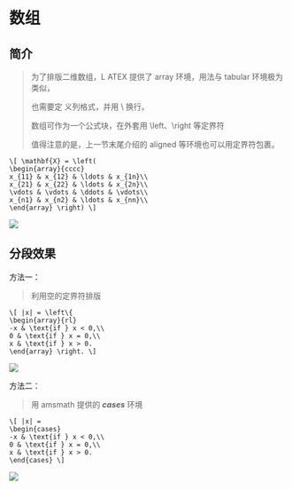 # 数组

## 简介

> 为了排版二维数组，L ATEX 提供了 array 环境，用法与 tabular 环境极为类似，
>
> 也需要定 义列格式，并用 \\ 换行。
>
> 数组可作为一个公式块，在外套用 \left、\right 等定界符
>
> 值得注意的是，上一节末尾介绍的 aligned 等环境也可以用定界符包裹。 

```
\[ \mathbf{X} = \left( 
\begin{array}{cccc} 
x_{11} & x_{12} & \ldots & x_{1n}\\ 
x_{21} & x_{22} & \ldots & x_{2n}\\ 
\vdots & \vdots & \ddots & \vdots\\ 
x_{n1} & x_{n2} & \ldots & x_{nn}\\ 
\end{array} \right) \]
```

![](https://img1.zlogs.net/19/20191007185556.png)



## 分段效果

方法一：

> 利用空的定界符排版

```
\[ |x| = \left\{ 
\begin{array}{rl} 
-x & \text{if } x < 0,\\ 
0 & \text{if } x = 0,\\ 
x & \text{if } x > 0. 
\end{array} \right. \]
```

![](https://img1.zlogs.net/19/20191007185708.png)



方法二：

> 用 amsmath 提供的 ***cases*** 环境

```
\[ |x| = 
\begin{cases} 
-x & \text{if } x < 0,\\ 
0 & \text{if } x = 0,\\ 
x & \text{if } x > 0. 
\end{cases} \]
```

![](https://img1.zlogs.net/19/20191007185755.png)





































